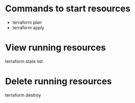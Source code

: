 
# Commands to start resources
- terraform plan
- terraform apply

# View running resources
terraform state list 

# Delete running resources
terraform destroy
